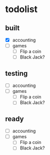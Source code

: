 # todolist

## built

- [x] accounting
- [ ] games
  - [ ] Flip a coin
  - [ ] Black Jack?

## testing

- [ ] accounting
- [ ] games
  - [ ] Flip a coin
  - [ ] Black Jack?

## ready

- [ ] accounting
- [ ] games
  - [ ] Flip a coin
  - [ ] Black Jack?
